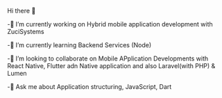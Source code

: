  Hi there 👋

-🔭 I’m currently working on Hybrid mobile application development with ZuciSystems

-🌱 I’m currently learning Backend Services (Node)

-👯 I’m looking to collaborate on Mobile APplication Developments with React Native, Flutter adn Native application and also Laravel(with PHP) & Lumen

-💬 Ask me about Application structuring, JavaScript, Dart



